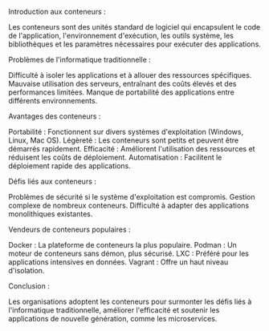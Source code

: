 Introduction aux conteneurs :

Les conteneurs sont des unités standard de logiciel qui encapsulent le code de l'application, l'environnement d'exécution, les outils système, les bibliothèques et les paramètres nécessaires pour exécuter des applications.

Problèmes de l'informatique traditionnelle :

Difficulté à isoler les applications et à allouer des ressources spécifiques.
Mauvaise utilisation des serveurs, entraînant des coûts élevés et des performances limitées.
Manque de portabilité des applications entre différents environnements.

Avantages des conteneurs :

Portabilité : Fonctionnent sur divers systèmes d'exploitation (Windows, Linux, Mac OS).
Légèreté : Les conteneurs sont petits et peuvent être démarrés rapidement.
Efficacité : Améliorent l'utilisation des ressources et réduisent les coûts de déploiement.
Automatisation : Facilitent le déploiement rapide des applications.

Défis liés aux conteneurs :

Problèmes de sécurité si le système d'exploitation est compromis.
Gestion complexe de nombreux conteneurs.
Difficulté à adapter des applications monolithiques existantes.

Vendeurs de conteneurs populaires :

Docker : La plateforme de conteneurs la plus populaire.
Podman : Un moteur de conteneurs sans démon, plus sécurisé.
LXC : Préféré pour les applications intensives en données.
Vagrant : Offre un haut niveau d'isolation.


Conclusion :

Les organisations adoptent les conteneurs pour surmonter les défis liés à l'informatique traditionnelle, améliorer l'efficacité et soutenir les applications de nouvelle génération, comme les microservices.
